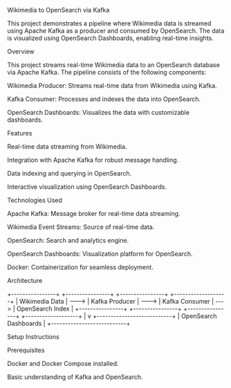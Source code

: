 Wikimedia to OpenSearch via Kafka

This project demonstrates a pipeline where Wikimedia data is streamed using Apache Kafka as a producer and consumed by OpenSearch. The data is visualized using OpenSearch Dashboards, enabling real-time insights.


Overview

This project streams real-time Wikimedia data to an OpenSearch database via Apache Kafka. The pipeline consists of the following components:

Wikimedia Producer: Streams real-time data from Wikimedia using Kafka.

Kafka Consumer: Processes and indexes the data into OpenSearch.

OpenSearch Dashboards: Visualizes the data with customizable dashboards.

Features

Real-time data streaming from Wikimedia.

Integration with Apache Kafka for robust message handling.

Data indexing and querying in OpenSearch.

Interactive visualization using OpenSearch Dashboards.

Technologies Used

Apache Kafka: Message broker for real-time data streaming.

Wikimedia Event Streams: Source of real-time data.

OpenSearch: Search and analytics engine.

OpenSearch Dashboards: Visualization platform for OpenSearch.

Docker: Containerization for seamless deployment.

Architecture

+----------------+          +----------------+          +----------------+          +-------------------+
| Wikimedia Data |   --->   | Kafka Producer |   --->   | Kafka Consumer |   --->   | OpenSearch Index  |
+----------------+          +----------------+          +----------------+          +-------------------+
                                                                       |
                                                                       v
                                                        +---------------------------+
                                                        | OpenSearch Dashboards     |
                                                        +---------------------------+

Setup Instructions

Prerequisites

Docker and Docker Compose installed.

Basic understanding of Kafka and OpenSearch.


